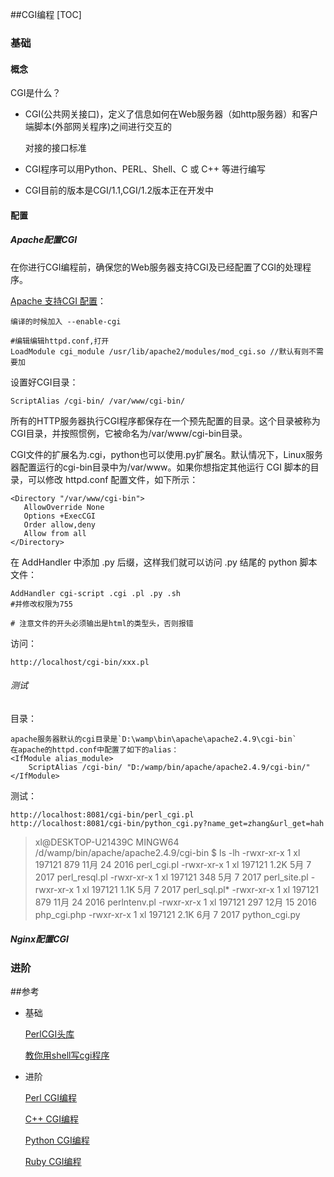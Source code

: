 ##CGI编程
[TOC]

### 基础

#### 概念

CGI是什么？

- CGI(公共网关接口)，定义了信息如何在Web服务器（如http服务器）和客户端脚本(外部网关程序)之间进行交互的

  对接的接口标准

- CGI程序可以用Python、PERL、Shell、C 或 C++ 等进行编写

- CGI目前的版本是CGI/1.1,CGI/1.2版本正在开发中

#### 配置

##### Apache配置CGI

在你进行CGI编程前，确保您的Web服务器支持CGI及已经配置了CGI的处理程序。

[Apache 支持CGI 配置](http://blog.csdn.net/naturebe/article/details/7443662)：

```shell
编译的时候加入 --enable-cgi

#编辑编辑httpd.conf,打开
LoadModule cgi_module /usr/lib/apache2/modules/mod_cgi.so //默认有则不需要加
```

设置好CGI目录：

```
ScriptAlias /cgi-bin/ /var/www/cgi-bin/
```

所有的HTTP服务器执行CGI程序都保存在一个预先配置的目录。这个目录被称为CGI目录，并按照惯例，它被命名为/var/www/cgi-bin目录。

CGI文件的扩展名为.cgi，python也可以使用.py扩展名。默认情况下，Linux服务器配置运行的cgi-bin目录中为/var/www。如果你想指定其他运行 CGI 脚本的目录，可以修改 httpd.conf 配置文件，如下所示：

```
<Directory "/var/www/cgi-bin">
   AllowOverride None
   Options +ExecCGI
   Order allow,deny
   Allow from all
</Directory>
```

在 AddHandler 中添加 .py 后缀，这样我们就可以访问 .py 结尾的 python 脚本文件：

```
AddHandler cgi-script .cgi .pl .py .sh
#并修改权限为755

# 注意文件的开头必须输出是html的类型头，否则报错
```

访问：

```
http://localhost/cgi-bin/xxx.pl
```

###### 测试

目录：

```
apache服务器默认的cgi目录是`D:\wamp\bin\apache\apache2.4.9\cgi-bin`
在apache的httpd.conf中配置了如下的alias：
<IfModule alias_module>
    ScriptAlias /cgi-bin/ "D:/wamp/bin/apache/apache2.4.9/cgi-bin/"
</IfModule>
```

测试：

```shell
http://localhost:8081/cgi-bin/perl_cgi.pl 
http://localhost:8081/cgi-bin/python_cgi.py?name_get=zhang&url_get=hah
```

> xl@DESKTOP-U21439C MINGW64 /d/wamp/bin/apache/apache2.4.9/cgi-bin
> $ ls -lh
> -rwxr-xr-x 1 xl 197121  879 11月 24  2016 perl_cgi.pl
> -rwxr-xr-x 1 xl 197121 1.2K 5月   7  2017 perl_resql.pl
> -rwxr-xr-x 1 xl 197121  348 5月   7  2017 perl_site.pl
> -rwxr-xr-x 1 xl 197121 1.1K 5月   7  2017 perl_sql.pl*
> -rwxr-xr-x 1 xl 197121  879 11月 24  2016 perlntenv.pl
> -rwxr-xr-x 1 xl 197121  297 12月 15  2016 php_cgi.php
> -rwxr-xr-x 1 xl 197121 2.1K 6月   7  2017 python_cgi.py

##### Nginx配置CGI

### 进阶

 ##参考

- 基础

  [PerlCGI头库](https://stackoverflow.com/questions/22307610/end-of-script-output-before-headers-error-in-apache)

  [教你用shell写cgi程序](http://www.xinghaixu.com/archives/117)

- 进阶

  [Perl CGI编程](http://www.runoob.com/perl/perl-cgi-programming.html)

  [C++ CGI编程](http://www.runoob.com/cplusplus/cpp-web-programming.html)

  [Python CGI编程](http://www.runoob.com/python/python-cgi.html)

  [Ruby CGI编程](http://www.runoob.com/ruby/ruby-cgi.html)